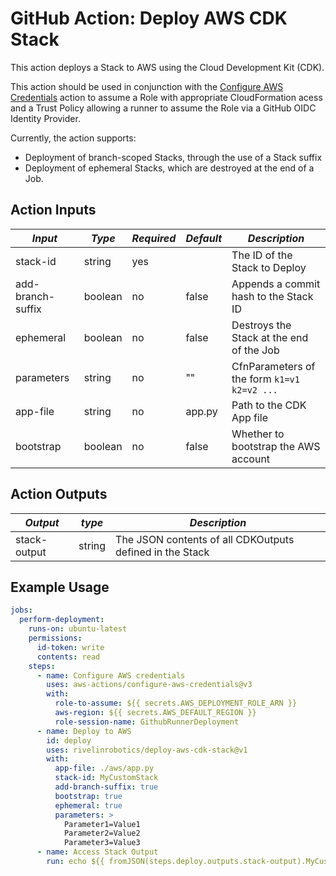 # GitHub Action: Deploy AWS CDK Stack

This action deploys a Stack to AWS using the Cloud Development Kit (CDK).

This action should be used in conjunction with the [Configure AWS Credentials](https://github.com/aws-actions/configure-aws-credentials) action to assume
a Role with appropriate CloudFormation acess and a Trust Policy allowing a runner to assume the Role via a GitHub OIDC Identity Provider.

Currently, the action supports:

- Deployment of branch-scoped Stacks, through the use of a Stack suffix
- Deployment of ephemeral Stacks, which are destroyed at the end of a Job.

## Action Inputs

| *Input*           | *Type*  | *Required* | *Default* | *Description*                               |
|-------------------|---------|------------|-----------|---------------------------------------------|
| stack-id          | string  | yes        |           | The ID of the Stack to Deploy               |
| add-branch-suffix | boolean | no         | false     | Appends a commit hash to the Stack ID       |
| ephemeral         | boolean | no         | false     | Destroys the Stack at the end of the Job    |
| parameters        | string  | no         | ""        | CfnParameters of the form `k1=v1 k2=v2 ...` |
| app-file          | string  | no         | app.py    | Path to the CDK App file                    |
| bootstrap         | boolean | no         | false     | Whether to bootstrap the AWS account        |
    
## Action Outputs

| *Output*     | *type* | *Description*                                            |
|--------------|--------|----------------------------------------------------------|
| stack-output | string | The JSON contents of all CDKOutputs defined in the Stack |

## Example Usage

```yaml
jobs:
  perform-deployment:
    runs-on: ubuntu-latest
    permissions:
      id-token: write
      contents: read
    steps:
      - name: Configure AWS credentials
        uses: aws-actions/configure-aws-credentials@v3
        with:
          role-to-assume: ${{ secrets.AWS_DEPLOYMENT_ROLE_ARN }}
          aws-region: ${{ secrets.AWS_DEFAULT_REGION }}
          role-session-name: GithubRunnerDeployment
      - name: Deploy to AWS
        id: deploy
        uses: rivelinrobotics/deploy-aws-cdk-stack@v1
        with:
          app-file: ./aws/app.py
          stack-id: MyCustomStack
          add-branch-suffix: true
          bootstrap: true
          ephemeral: true
          parameters: >
            Parameter1=Value1
            Parameter2=Value2
            Parameter3=Value3
      - name: Access Stack Output
        run: echo ${{ fromJSON(steps.deploy.outputs.stack-output).MyCustomValue }}
```
